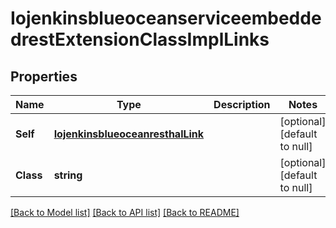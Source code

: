 # IojenkinsblueoceanserviceembeddedrestExtensionClassImplLinks

## Properties
Name | Type | Description | Notes
------------ | ------------- | ------------- | -------------
**Self** | [**IojenkinsblueoceanresthalLink**](iojenkinsblueoceanresthalLink.md) |  | [optional] [default to null]
**Class** | **string** |  | [optional] [default to null]

[[Back to Model list]](../README.md#documentation-for-models) [[Back to API list]](../README.md#documentation-for-api-endpoints) [[Back to README]](../README.md)


